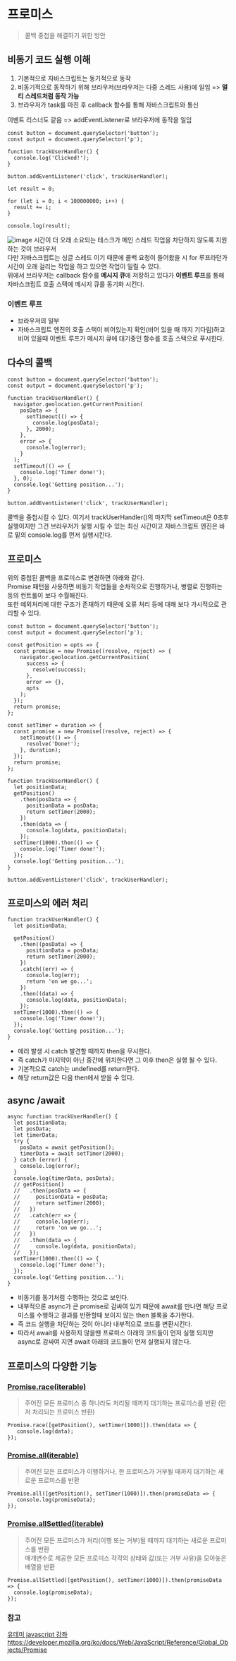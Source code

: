 # 프로미스
> 콜백 중첩을 해결하기 위한 방안

## 비동기 코드 실행 이해
1. 기본적으로 자바스크립트는 동기적으로 동작  
2. 비동기적으로 동작하기 위해 브라우저(브라우저는 다중 스레드 사용)에 일임 => **멀티 스레드처럼 동작 가능**  
3. 브라우저가 task를 마친 후 callback 함수를 통해 자바스크립트와 통신  

이벤트 리스너도 같음 => addEventListener로 브라우저에 동작을 일임
```
const button = document.querySelector('button');
const output = document.querySelector('p');

function trackUserHandler() {
  console.log('Clicked!');
}

button.addEventListener('click', trackUserHandler);

let result = 0;

for (let i = 0; i < 100000000; i++) {
  result += i;
} 

console.log(result);
```
![image](https://user-images.githubusercontent.com/80516736/227396643-5c3ad627-97d0-4935-83e6-9f9dff29d616.png)
시간이 더 오래 소요되는 테스크가 메인 스레드 작업을 차단하지 않도록 지원하는 것이 브라우저  
다만 자바스크립트는 싱글 스레드 이기 때문에 콜백 요청이 들어왔을 시 for 루프라던가 시간이 오래 걸리는 작업을 하고 있으면 작업이 밀릴 수 있다.  
위에서 브라우저는 callback 함수를 **메시지 큐**에 저장하고 있다가 **이벤트 루프**를 통해 자바스크립트 호출 스택에 메시지 큐를 동기화 시킨다.

### 이벤트 루프
- 브라우저의 일부  
- 자바스크립트 엔진의 호출 스택이 비어있는지 확인(비어 있을 때 까지 기다림)하고 비어 있을때 이벤트 루프가 메시지 큐에 대기중인 함수를 호출 스택으로 푸시한다.

## 다수의 콜백
```
const button = document.querySelector('button');
const output = document.querySelector('p');

function trackUserHandler() {
  navigator.geolocation.getCurrentPosition(
    posData => {
      setTimeout(() => {
        console.log(posData);
      }, 2000);
    },
    error => {
      console.log(error);
    }
  );
  setTimeout(() => {
    console.log('Timer done!');
  }, 0);
  console.log('Getting position...');
}

button.addEventListener('click', trackUserHandler);
```
콜백을 중첩시킬 수 있다. 
여기서 trackUserHandler()의 마지막 setTimeout은 0초후 실행이지만 그건 브라우저가 실행 시킬 수 있는 최신 시간이고 자바스크립트 엔진은 바로 밑의 console.log를 먼저 실행시킨다.

## 프로미스
위의 중첩된 콜백을 프로미스로 변경하면 아래와 같다.  
Promise 패턴을 사용하면 비동기 작업들을 순차적으로 진행하거나, 병렬로 진행하는 등의 컨트롤이 보다 수월해진다.   
또한 예외처리에 대한 구조가 존재하기 때문에 오류 처리 등에 대해 보다 가시적으로 관리할 수 있다.  
```
const button = document.querySelector('button');
const output = document.querySelector('p');

const getPosition = opts => {
  const promise = new Promise((resolve, reject) => {
    navigator.geolocation.getCurrentPosition(
      success => {
        resolve(success);
      },
      error => {},
      opts
    );
  });
  return promise;
};

const setTimer = duration => {
  const promise = new Promise((resolve, reject) => {
    setTimeout(() => {
      resolve('Done!');
    }, duration);
  });
  return promise;
};

function trackUserHandler() {
  let positionData;
  getPosition()
    .then(posData => {
      positionData = posData;
      return setTimer(2000);
    })
    .then(data => {
      console.log(data, positionData);
    });
  setTimer(1000).then(() => {
    console.log('Timer done!');
  });
  console.log('Getting position...');
}

button.addEventListener('click', trackUserHandler);
```

## 프로미스의 에러 처리
```
function trackUserHandler() {
  let positionData;

  getPosition()
    .then((posData) => {
      positionData = posData;
      return setTimer(2000);
    })
    .catch((err) => {
      console.log(err);
      return 'on we go...';
    })
    .then((data) => {
      console.log(data, positionData);
    });
  setTimer(1000).then(() => {
    console.log('Timer done!');
  });
  console.log('Getting position...');
}
```
- 에러 발생 시 catch 발견할 때까지 then을 무시한다.
- 즉 catch가 마지막이 아닌 중간에 위치한다면 그 이후 then은 실행 될 수 있다.
- 기본적으로 catch는 undefined를 return한다.
- 해당 return값은 다음 then에서 받을 수 있다.

## async /await
```
async function trackUserHandler() {
  let positionData;
  let posData;
  let timerData;
  try {
    posData = await getPosition();
    timerData = await setTimer(2000);
  } catch (error) {
    console.log(error);
  }
  console.log(timerData, posData);
  // getPosition()
  //   .then(posData => {
  //     positionData = posData;
  //     return setTimer(2000);
  //   })
  //   .catch(err => {
  //     console.log(err);
  //     return 'on we go...';
  //   })
  //   .then(data => {
  //     console.log(data, positionData);
  //   });
  setTimer(1000).then(() => {
    console.log('Timer done!');
  });
  console.log('Getting position...');
}
```
- 비동기를 동기처럼 수행하는 것으로 보인다.
- 내부적으론 async가 큰 promise로 감싸여 있기 때문에 await를 만나면 해당 프로미스를 수행하고 결과를 반환할때 보이지 않는 then 블록을 추가한다.
- 즉 코드 실행을 차단하는 것이 아니라 내부적으로 코드를 변환시킨다.
- 따라서 await를 사용하지 않을땐 프로미스 아래의 코드들이 먼저 실행 되지만 async로 감싸여 지면 await 아래의 코드들이 먼저 실행되지 않는다. 

## 프로미스의 다양한 기능

### [Promise.race(iterable)](https://developer.mozilla.org/ko/docs/Web/JavaScript/Reference/Global_Objects/Promise/race)
> 주어진 모든 프로미스 중 하나라도 처리될 때까지 대기하는 프로미스를 반환 (먼저 처리되는 프로미스 반환)
```
Promise.race([getPosition(), setTimer(1000)]).then(data => {
   console.log(data);
});
```
### [Promise.all(iterable)](https://developer.mozilla.org/ko/docs/Web/JavaScript/Reference/Global_Objects/Promise/all)
> 주어진 모든 프로미스가 이행하거나, 한 프로미스가 거부될 때까지 대기하는 새로운 프로미스를 반환
```
Promise.all([getPosition(), setTimer(1000)]).then(promiseData => {
   console.log(promiseData);
});
```
### [Promise.allSettled(iterable)](https://developer.mozilla.org/ko/docs/Web/JavaScript/Reference/Global_Objects/Promise/allSettled)
> 주어진 모든 프로미스가 처리(이행 또는 거부)될 때까지 대기하는 새로운 프로미스를 반환  
> 매개변수로 제공한 모든 프로미스 각각의 상태와 값(또는 거부 사유)을 모아놓은 배열을 반환
```
Promise.allSettled([getPosition(), setTimer(1000)]).then(promiseData => {
  console.log(promiseData);
});
```




### 참고
[유데미 javascript 강좌](https://kmooc.udemy.com/course/javascript-zw)  
https://developer.mozilla.org/ko/docs/Web/JavaScript/Reference/Global_Objects/Promise
